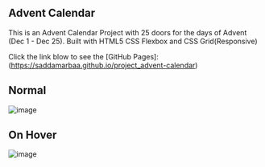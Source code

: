 ## Advent Calendar

 This is an Advent Calendar Project with 25 doors for the days of Advent (Dec 1 - Dec 25).
 Built with HTML5 CSS Flexbox and CSS Grid(Responsive)
 
 
 Click the link blow to see the [GitHub Pages]: (https://saddamarbaa.github.io/project_advent-calendar)
 
 


## Normal
![image](https://user-images.githubusercontent.com/51326421/101837090-1c798000-3b71-11eb-8a03-8a4acb407fe4.png)



## On Hover
![image](https://user-images.githubusercontent.com/51326421/99388697-9028c400-2908-11eb-8977-351ed0946da3.png)



